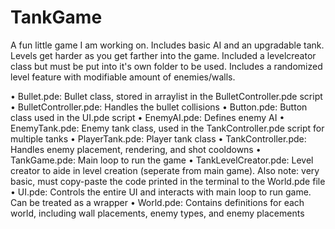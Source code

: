 # TankGame

A fun little game I am working on. Includes basic AI and an upgradable tank. Levels get harder as you get farther into the game. Included a levelcreator class but must be put into it's own folder to be used. Includes a randomized level feature with modifiable amount of enemies/walls.

• Bullet.pde:   Bullet class, stored in arraylist in the BulletController.pde script
• BulletController.pde:  Handles the bullet collisions
• Button.pde:   Button class used in the UI.pde script
• EnemyAI.pde:  Defines enemy AI 
• EnemyTank.pde:  Enemy tank class, used in the TankController.pde script for multiple tanks
• PlayerTank.pde:   Player tank class
• TankController.pde:   Handles enemy placement, rendering, and shot cooldowns
• TankGame.pde:   Main loop to run the game
• TankLevelCreator.pde:   Level creator to aide in level creation (seperate from main game). Also note: very basic, must copy-paste the code printed in the terminal to the World.pde file
• UI.pde:   Controls the entire UI and interacts with main loop to run game. Can be treated as a wrapper
• World.pde:  Contains definitions for each world, including wall placements, enemy types, and enemy placements
